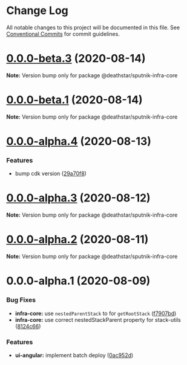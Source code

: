 # Change Log

All notable changes to this project will be documented in this file.
See [Conventional Commits](https://conventionalcommits.org) for commit guidelines.

# [0.0.0-beta.3](https://github.com/aws-samples/aws-iot-kickstart/compare/@deathstar/sputnik-infra-core@0.0.0-beta.1...@deathstar/sputnik-infra-core@0.0.0-beta.3) (2020-08-14)

**Note:** Version bump only for package @deathstar/sputnik-infra-core





# [0.0.0-beta.1](https://git-codecommit.us-west-2.amazonaws.com/v1/repos/Deathstar/compare/@deathstar/sputnik-infra-core@0.0.0-alpha.4...@deathstar/sputnik-infra-core@0.0.0-beta.1) (2020-08-14)

**Note:** Version bump only for package @deathstar/sputnik-infra-core





# [0.0.0-alpha.4](https://git-codecommit.us-west-2.amazonaws.com/v1/repos/Deathstar/compare/@deathstar/sputnik-infra-core@0.0.0-alpha.3...@deathstar/sputnik-infra-core@0.0.0-alpha.4) (2020-08-13)


### Features

* bump cdk version ([29a70f8](https://git-codecommit.us-west-2.amazonaws.com/v1/repos/Deathstar/commits/29a70f87e5da947cc81721048e71fd2fe889a759))





# [0.0.0-alpha.3](https://git-codecommit.us-west-2.amazonaws.com/v1/repos/Deathstar/compare/@deathstar/sputnik-infra-core@0.0.0-alpha.2...@deathstar/sputnik-infra-core@0.0.0-alpha.3) (2020-08-12)

**Note:** Version bump only for package @deathstar/sputnik-infra-core





# [0.0.0-alpha.2](https://git-codecommit.us-west-2.amazonaws.com/v1/repos/Deathstar/compare/@deathstar/sputnik-infra-core@0.0.0-alpha.1...@deathstar/sputnik-infra-core@0.0.0-alpha.2) (2020-08-11)

**Note:** Version bump only for package @deathstar/sputnik-infra-core





# 0.0.0-alpha.1 (2020-08-09)


### Bug Fixes

* **infra-core:** use `nestedParentStack` to for `getRootStack` ([f7907bd](https://git-codecommit.us-west-2.amazonaws.com/v1/repos/Deathstar/commits/f7907bd65b53cefff39557debb52afadef72d266))
* **infra-core:** use correct nestedStackParent property for stack-utils ([8124c66](https://git-codecommit.us-west-2.amazonaws.com/v1/repos/Deathstar/commits/8124c66affb73bcc033c3f978178190f9bd72f8b))


### Features

* **ui-angular:** implement batch deploy ([0ac952d](https://git-codecommit.us-west-2.amazonaws.com/v1/repos/Deathstar/commits/0ac952d4e1d5e67b96e4f799f2a4be735c1c70ea))
